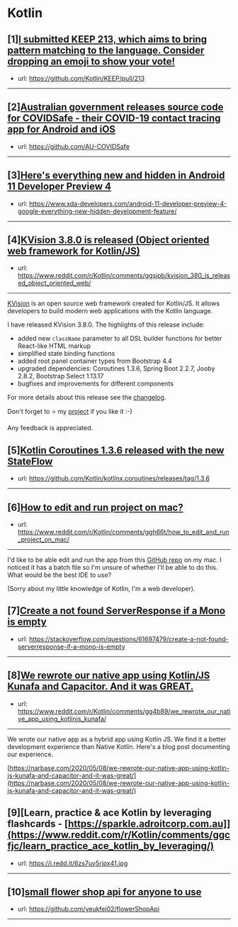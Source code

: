 # Kotlin
## [1][I submitted KEEP 213, which aims to bring pattern matching to the language. Consider dropping an emoji to show your vote!](https://www.reddit.com/r/Kotlin/comments/ggxe2x/i_submitted_keep_213_which_aims_to_bring_pattern/)
- url: https://github.com/Kotlin/KEEP/pull/213
---

## [2][Australian government releases source code for COVIDSafe - their COVID-19 contact tracing app for Android and iOS](https://www.reddit.com/r/Kotlin/comments/gggejm/australian_government_releases_source_code_for/)
- url: https://github.com/AU-COVIDSafe
---

## [3][Here's everything new and hidden in Android 11 Developer Preview 4](https://www.reddit.com/r/Kotlin/comments/ggyzak/heres_everything_new_and_hidden_in_android_11/)
- url: https://www.xda-developers.com/android-11-developer-preview-4-google-everything-new-hidden-development-feature/
---

## [4][KVision 3.8.0 is released (Object oriented web framework for Kotlin/JS)](https://www.reddit.com/r/Kotlin/comments/ggsjpb/kvision_380_is_released_object_oriented_web/)
- url: https://www.reddit.com/r/Kotlin/comments/ggsjpb/kvision_380_is_released_object_oriented_web/
---
[KVision](https://github.com/rjaros/kvision) is an open source web framework created for Kotlin/JS. It allows developers to build modern web applications with the Kotlin language.

I have released KVision 3.8.0. The highlights of this release include:

* added new `className` parameter to all DSL builder functions for better React-like HTML markup
* simplified state binding functions
* added root panel container types from Bootstrap 4.4
* upgraded dependencies: Coroutines 1.3.6, Spring Boot 2.2.7, Jooby 2.8.2, Bootstrap Select 1.13.17
* bugfixes and improvements for different components

For more details about this release see the [changelog](https://github.com/rjaros/kvision/releases/tag/3.8.0).

Don't forget to ⭐️ my [project](https://github.com/rjaros/kvision) if you like it :-)

Any feedback is appreciated.
## [5][Kotlin Coroutines 1.3.6 released with the new StateFlow](https://www.reddit.com/r/Kotlin/comments/gg3kv3/kotlin_coroutines_136_released_with_the_new/)
- url: https://github.com/Kotlin/kotlinx.coroutines/releases/tag/1.3.6
---

## [6][How to edit and run project on mac?](https://www.reddit.com/r/Kotlin/comments/ggh66t/how_to_edit_and_run_project_on_mac/)
- url: https://www.reddit.com/r/Kotlin/comments/ggh66t/how_to_edit_and_run_project_on_mac/
---
I'd like to be able edit and run the app from this [GitHub repo](https://github.com/mustafaozhan/CosmeticScan) on my mac. I noticed it has a batch file so I'm unsure of whether I'll be able to do this. What would be the best IDE to use?

(Sorry about my little knowledge of Kotlin, I'm a web developer).
## [7][Create a not found ServerResponse if a Mono is empty](https://www.reddit.com/r/Kotlin/comments/ggfjmg/create_a_not_found_serverresponse_if_a_mono_is/)
- url: https://stackoverflow.com/questions/61697479/create-a-not-found-serverresponse-if-a-mono-is-empty
---

## [8][We rewrote our native app using Kotlin/JS Kunafa and Capacitor. And it was GREAT.](https://www.reddit.com/r/Kotlin/comments/gg4b89/we_rewrote_our_native_app_using_kotlinjs_kunafa/)
- url: https://www.reddit.com/r/Kotlin/comments/gg4b89/we_rewrote_our_native_app_using_kotlinjs_kunafa/
---
We wrote our native app as a hybrid app using Kotlin JS. We find it a better development experience than Native Kotlin. Here's a blog post documenting our experience. 

[https://narbase.com/2020/05/08/we-rewrote-our-native-app-using-kotlin-js-kunafa-and-capacitor-and-it-was-great/](https://narbase.com/2020/05/08/we-rewrote-our-native-app-using-kotlin-js-kunafa-and-capacitor-and-it-was-great/)
## [9][Learn, practice &amp; ace Kotlin by leveraging flashcards - [https://sparkle.adroitcorp.com.au]](https://www.reddit.com/r/Kotlin/comments/ggcfjc/learn_practice_ace_kotlin_by_leveraging/)
- url: https://i.redd.it/6zs7uy5rjpx41.jpg
---

## [10][small flower shop api for anyone to use](https://www.reddit.com/r/Kotlin/comments/gg8aut/small_flower_shop_api_for_anyone_to_use/)
- url: https://github.com/yeukfei02/flowerShopApi
---


